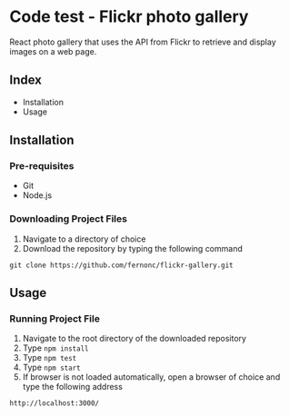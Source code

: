 # Code test - Flickr photo gallery

React photo gallery that uses the API from Flickr to retrieve and display images on a web page.

## Index
- Installation
- Usage

## Installation
### Pre-requisites
- Git
- Node.js

### Downloading Project Files
1. Navigate to a directory of choice
2. Download the repository by typing the following command
```
git clone https://github.com/fernonc/flickr-gallery.git
```
## Usage
### Running Project File
1. Navigate to the root directory of the downloaded repository
2. Type `npm install`
2. Type `npm test`
2. Type `npm start`
3. If browser is not loaded automatically, open a browser of choice and type the following address
```
http://localhost:3000/
```
